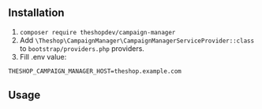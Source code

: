 ## Installation
1. `composer require theshopdev/campaign-manager`
2. Add `\Theshop\CampaignManager\CampaignManagerServiceProvider::class` to `bootstrap/providers.php` providers.
3. Fill .env value:

```
THESHOP_CAMPAIGN_MANAGER_HOST=theshop.example.com
```

## Usage
